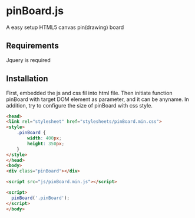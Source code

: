 pinBoard.js
===========

A easy setup HTML5 canvas pin(drawing) board 


## Requirements
Jquery is required

## Installation
First, embedded the js and css fil into html file.
Then initiate function pinBoard with target DOM element as parameter, and it can be anyname.
In addition, try to configure the size of pinBoard with css style.


```html
<head>
<link rel="stylesheet" href="stylesheets/pinBoard.min.css">
<style>
	.pinBoard {
		width: 400px;
		height: 350px;
	}
</style>
</head>
<body>
<div class="pinBoard"></div>

<script src="js/pinBoard.min.js"></script>

<script>
  pinBoard('.pinBoard');
</script>
</body>
```
